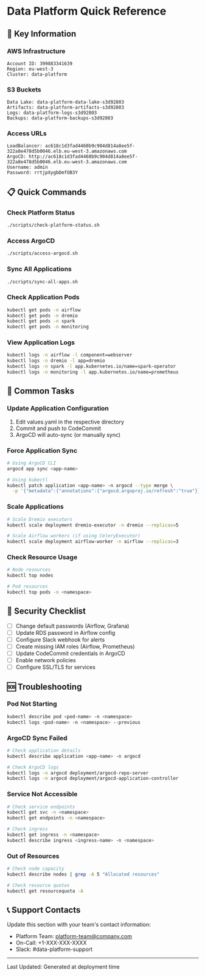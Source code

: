 # Data Platform Quick Reference

## 🚀 Key Information

### AWS Infrastructure
```
Account ID: 399883341639
Region: eu-west-3
Cluster: data-platform
```

### S3 Buckets
```
Data Lake: data-platform-data-lake-s3d92803
Artifacts: data-platform-artifacts-s3d92803
Logs: data-platform-logs-s3d92803
Backups: data-platform-backups-s3d92803
```

### Access URLs
```
LoadBalancer: ac618c1d3fad4460b9c904d814a8ee5f-322a8e478d5b0046.elb.eu-west-3.amazonaws.com
ArgoCD: http://ac618c1d3fad4460b9c904d814a8ee5f-322a8e478d5b0046.elb.eu-west-3.amazonaws.com
Username: admin
Password: rrtjpXygbDmfOB3Y
```

## 📋 Quick Commands

### Check Platform Status
```bash
./scripts/check-platform-status.sh
```

### Access ArgoCD
```bash
./scripts/access-argocd.sh
```

### Sync All Applications
```bash
./scripts/sync-all-apps.sh
```

### Check Application Pods
```bash
kubectl get pods -n airflow
kubectl get pods -n dremio
kubectl get pods -n spark
kubectl get pods -n monitoring
```

### View Application Logs
```bash
kubectl logs -n airflow -l component=webserver
kubectl logs -n dremio -l app=dremio
kubectl logs -n spark -l app.kubernetes.io/name=spark-operator
kubectl logs -n monitoring -l app.kubernetes.io/name=prometheus
```

## 🔧 Common Tasks

### Update Application Configuration
1. Edit values.yaml in the respective directory
2. Commit and push to CodeCommit
3. ArgoCD will auto-sync (or manually sync)

### Force Application Sync
```bash
# Using ArgoCD CLI
argocd app sync <app-name>

# Using kubectl
kubectl patch application <app-name> -n argocd --type merge \
  -p '{"metadata":{"annotations":{"argocd.argoproj.io/refresh":"true"}}}'
```

### Scale Applications
```bash
# Scale Dremio executors
kubectl scale deployment dremio-executor -n dremio --replicas=5

# Scale Airflow workers (if using CeleryExecutor)
kubectl scale deployment airflow-worker -n airflow --replicas=3
```

### Check Resource Usage
```bash
# Node resources
kubectl top nodes

# Pod resources
kubectl top pods -n <namespace>
```

## 🔐 Security Checklist

- [ ] Change default passwords (Airflow, Grafana)
- [ ] Update RDS password in Airflow config
- [ ] Configure Slack webhook for alerts
- [ ] Create missing IAM roles (Airflow, Prometheus)
- [ ] Update CodeCommit credentials in ArgoCD
- [ ] Enable network policies
- [ ] Configure SSL/TLS for services

## 🆘 Troubleshooting

### Pod Not Starting
```bash
kubectl describe pod <pod-name> -n <namespace>
kubectl logs <pod-name> -n <namespace> --previous
```

### ArgoCD Sync Failed
```bash
# Check application details
kubectl describe application <app-name> -n argocd

# Check ArgoCD logs
kubectl logs -n argocd deployment/argocd-repo-server
kubectl logs -n argocd deployment/argocd-application-controller
```

### Service Not Accessible
```bash
# Check service endpoints
kubectl get svc -n <namespace>
kubectl get endpoints -n <namespace>

# Check ingress
kubectl get ingress -n <namespace>
kubectl describe ingress <ingress-name> -n <namespace>
```

### Out of Resources
```bash
# Check node capacity
kubectl describe nodes | grep -A 5 "Allocated resources"

# Check resource quotas
kubectl get resourcequota -A
```

## 📞 Support Contacts

Update this section with your team's contact information:
- Platform Team: platform-team@company.com
- On-Call: +1-XXX-XXX-XXXX
- Slack: #data-platform-support

---
Last Updated: Generated at deployment time